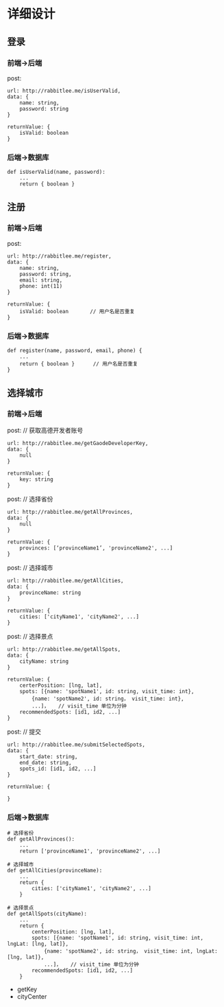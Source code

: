 # 详细设计

## 登录
### 前端->后端
post:   

    url: http://rabbitlee.me/isUserValid,
    data: {
        name: string,
        password: string
    }

    returnValue: {
        isValid: boolean
    }

### 后端->数据库

    def isUserValid(name, password):
        ...
        return { boolean }


## 注册
### 前端->后端
post:

    url: http://rabbitlee.me/register,
    data: {
        name: string,
        password: string,
        email: string,
        phone: int(11)
    }

    returnValue: {
        isValid: boolean       // 用户名是否重复
    }

### 后端->数据库

    def register(name, password, email, phone) {
        ...
        return { boolean }      // 用户名是否重复
    }


## 选择城市
### 前端->后端
post: //  获取高德开发者账号

    url: http://rabbitlee.me/getGaodeDeveloperKey,
    data: {
        null
    }

    returnValue: {
        key: string
    }

post: // 选择省份

    url: http://rabbitlee.me/getAllProvinces,
    data: {
        null
    }

    returnValue: {
        provinces: [‘provinceName1’, 'provinceName2', ...]
    }

post: // 选择城市

    url: http://rabbitlee.me/getAllCities,
    data: {
        provinceName: string
    }

    returnValue: {
        cities: ['cityName1', 'cityName2', ...]
    }

post: // 选择景点

    url: http://rabbitlee.me/getAllSpots,
    data: {
        cityName: string
    }

    returnValue: {
        certerPosition: [lng, lat],
        spots: [{name: 'spotName1', id: string, visit_time: int},
            {name: 'spotName2', id: string， visit_time: int},
            ...]，   // visit_time 单位为分钟
        recommendedSpots: [id1, id2, ...]
    }

post: // 提交

    url: http://rabbitlee.me/submitSelectedSpots,
    data: {
        start_date: string,
        end_date: string,
        spots_id: [id1, id2, ...]
    }

    returnValue: {

    }

### 后端->数据库

    # 选择省份
    def getAllProvinces():
        ...
        return ['provinceName1', 'provinceName2', ...]

    # 选择城市
    def getAllCities(provinceName):
        ...
        return {
            cities: ['cityName1', 'cityName2', ...]
        }

    # 选择景点
    def getAllSpots(cityName):
        ...
        return {
            centerPosition: [lng, lat],
            spots: [{name: 'spotName1', id: string, visit_time: int, lngLat: [lng, lat]},
                {name: 'spotName2', id: string， visit_time: int, lngLat: [lng, lat]},
                ...]，   // visit_time 单位为分钟
            recommendedSpots: [id1, id2, ...]
        }

+ getKey
+ cityCenter
